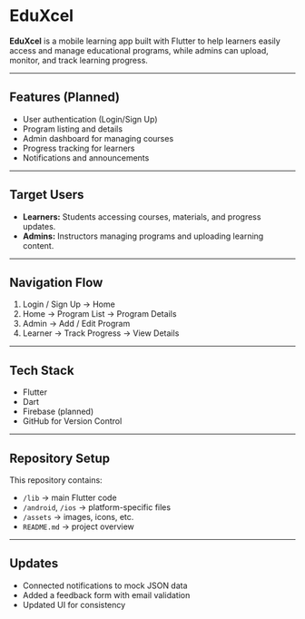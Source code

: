 # EduXcel 

**EduXcel** is a mobile learning app built with Flutter to help learners easily access and manage educational programs, while admins can upload, monitor, and track learning progress.

---

## Features (Planned)
- User authentication (Login/Sign Up)
- Program listing and details
- Admin dashboard for managing courses
- Progress tracking for learners
- Notifications and announcements

---

## Target Users
- **Learners:** Students accessing courses, materials, and progress updates.
- **Admins:** Instructors managing programs and uploading learning content.

---

## Navigation Flow
1. Login / Sign Up → Home
2. Home → Program List → Program Details
3. Admin → Add / Edit Program
4. Learner → Track Progress → View Details

---


## Tech Stack
- Flutter
- Dart
- Firebase (planned)
- GitHub for Version Control

---

## Repository Setup
This repository contains:
- `/lib` → main Flutter code
- `/android`, `/ios` → platform-specific files
- `/assets` → images, icons, etc.
- `README.md` → project overview

---

## Updates
- Connected notifications to mock JSON data
- Added a feedback form with email validation
- Updated UI for consistency


